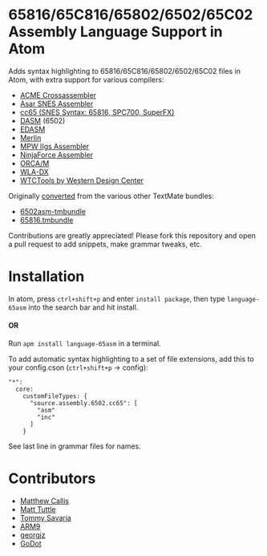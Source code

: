 # 65816/65C816/65802/6502/65C02 Assembly Language Support in Atom

Adds syntax highlighting to 65816/65C816/65802/6502/65C02 files in Atom, with extra support for various compilers:

 - [ACME Crossassembler](https://sourceforge.net/projects/acme-crossass/)
 - [Asar SNES Assembler](https://github.com/RPGHacker/asar)
 - [cc65 (SNES Syntax: 65816, SPC700, SuperFX)](https://github.com/cc65/cc65)
 - [DASM](http://dasm-dillon.sourceforge.net/) (6502)
 - [EDASM](https://archive.org/details/EDASM-ProDOS_Assembler_Tools_Manual)
 - [Merlin](http://en.wikipedia.org/wiki/Merlin_(assembler))
 - [MPW IIgs Assembler](http://store.16sector.com/index.php?main_page=product_info&products_id=24)
 - [NinjaForce Assembler](http://www.ninjaforce.com/html/products_nf_assembler.html)
 - [ORCA/M](http://www.byteworks.us/Byte_Works/Products.html)
 - [WLA-DX](http://www.villehelin.com/wla.html)
 - [WTCTools by Western Design Center](http://westerndesigncenter.com/wdc/tools.cfm)

Originally [converted](http://atom.io/docs/latest/converting-a-text-mate-bundle)
from the various other TextMate bundles:

 - [6502asm-tmbundle](https://github.com/adamv/6502asm-tmbundle)
 - [65816.tmbundle](https://github.com/ksherlock/65816.tmbundle)

Contributions are greatly appreciated! Please fork this repository and open a
pull request to add snippets, make grammar tweaks, etc.

# Installation

In atom, press `ctrl+shift+p` and enter `install package`, then type `language-65asm` into the search bar and hit install.

#### OR

Run `apm install language-65asm` in a terminal.

To add automatic syntax highlighting to a set of file extensions, add this to your
config.cson (`ctrl+shift+p` -> config):

```
"*":
  core:
    customFileTypes: {
      "source.assembly.6502.cc65": [
        "asm"
        "inc"
      ]
    }
```

See last line in grammar files for names.

# Contributors

- [Matthew Callis](https://github.com/MatthewCallis)
- [Matt Tuttle](https://github.com/MattTuttle)
- [Tommy Savaria](https://github.com/NewLunarFire)
- [ARM9](https://github.com/ARM9)
- [georgjz](https://github.com/georgjz)
- [GoDot](http://www.godot64.de/)
